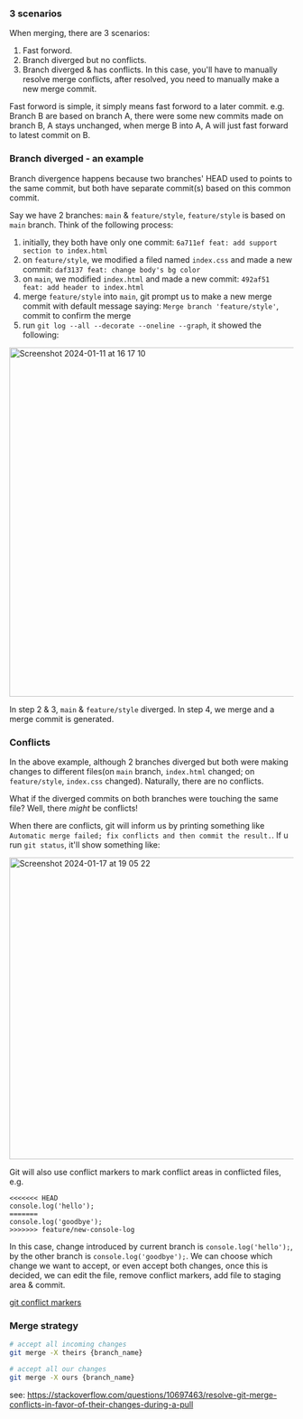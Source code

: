 ### 3 scenarios

When merging, there are 3 scenarios:

1. Fast forword. 
2. Branch diverged but no conflicts.
3. Branch diverged & has conflicts. In this case, you'll have to manually resolve merge conflicts, after resolved, you need to manually make a new merge commit.

Fast forword is simple, it simply means fast forword to a later commit. e.g. Branch B are based on branch A, there were some new commits made on branch B, A stays unchanged, when merge B into A, A will just fast forward to latest commit on B.

### Branch diverged - an example

Branch divergence happens because two branches' HEAD used to points to the same commit, but both have separate commit(s) based on this common commit.

Say we have 2 branches: `main` & `feature/style`, `feature/style` is based on `main` branch. Think of the following process:

1. initially, they both have only one commit: `6a711ef feat: add support section to index.html`
2. on `feature/style`, we modified a filed named `index.css` and made a new commit: `daf3137 feat: change body's bg color`
3. on `main`, we modified `index.html` and made a new commit: `492af51 feat: add header to index.html`
4. merge `feature/style` into `main`, git prompt us to make a new merge commit with default message saying: `Merge branch 'feature/style'`, commit to confirm the merge
5. run `git log --all --decorate --oneline --graph`, it showed the following:

<img width="619" alt="Screenshot 2024-01-11 at 16 17 10" src="https://github.com/librz/all-about-git/assets/50607948/d240b2f2-1855-4b8f-aae0-af5411094ce2">

In step 2 & 3, `main` & `feature/style` diverged. In step 4, we merge and a merge commit is generated.

### Conflicts

In the above example, although 2 branches diverged but both were making changes to different files(on `main` branch, `index.html` changed; on `feature/style`, `index.css` changed). Naturally, there are no conflicts.

What if the diverged commits on both branches were touching the same file? Well, there *might* be conflicts!

When there are conflicts, git will inform us by printing something like `Automatic merge failed; fix conflicts and then commit the result.`. If u run `git status`, it'll show something like:

<img width="535" alt="Screenshot 2024-01-17 at 19 05 22" src="https://github.com/librz/all-about-git/assets/50607948/5c7beb87-7b74-4d95-bf1a-0e4389c42091">

Git will also use conflict markers to mark conflict areas in conflicted files, e.g.

```
<<<<<<< HEAD
console.log('hello');
=======
console.log('goodbye');
>>>>>>> feature/new-console-log
```

In this case, change introduced by current branch is `console.log('hello');`, by the other branch is `console.log('goodbye');`. We can choose which change we want to accept, or even accept both changes, once this is decided, we can edit the file, remove conflict markers, add file to staging area & commit.

[git conflict markers](https://stackoverflow.com/questions/7901864/git-conflict-markers)

### Merge strategy

```sh
# accept all incoming changes
git merge -X theirs {branch_name}

# accept all our changes
git merge -X ours {branch_name}
```

see: https://stackoverflow.com/questions/10697463/resolve-git-merge-conflicts-in-favor-of-their-changes-during-a-pull
